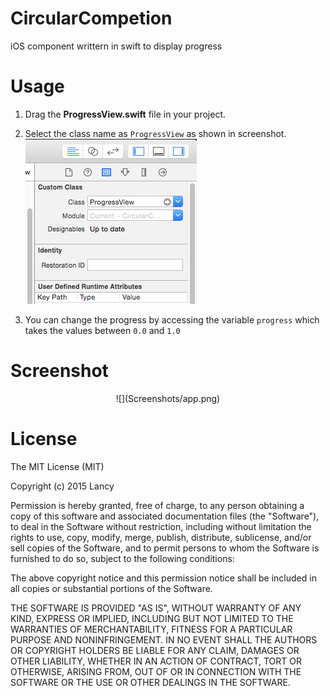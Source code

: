 # CircularCompetion
iOS component writtern in swift to display progress 

Usage
========
1. Drag the <b>ProgressView.swift</b> file in your project.

2. Select the class name as `ProgressView` as shown in screenshot.      
![](Screenshots/custom_class.png)

3. You can change the progress by accessing the variable `progress` which takes the values between `0.0` and `1.0`

Screenshot
========
<center>![](Screenshots/app.png)</center>

License
========
The MIT License (MIT)

Copyright (c) 2015 Lancy

Permission is hereby granted, free of charge, to any person obtaining a copy
of this software and associated documentation files (the "Software"), to deal
in the Software without restriction, including without limitation the rights
to use, copy, modify, merge, publish, distribute, sublicense, and/or sell
copies of the Software, and to permit persons to whom the Software is
furnished to do so, subject to the following conditions:

The above copyright notice and this permission notice shall be included in
all copies or substantial portions of the Software.

THE SOFTWARE IS PROVIDED "AS IS", WITHOUT WARRANTY OF ANY KIND, EXPRESS OR
IMPLIED, INCLUDING BUT NOT LIMITED TO THE WARRANTIES OF MERCHANTABILITY,
FITNESS FOR A PARTICULAR PURPOSE AND NONINFRINGEMENT. IN NO EVENT SHALL THE
AUTHORS OR COPYRIGHT HOLDERS BE LIABLE FOR ANY CLAIM, DAMAGES OR OTHER
LIABILITY, WHETHER IN AN ACTION OF CONTRACT, TORT OR OTHERWISE, ARISING FROM,
OUT OF OR IN CONNECTION WITH THE SOFTWARE OR THE USE OR OTHER DEALINGS IN
THE SOFTWARE.
